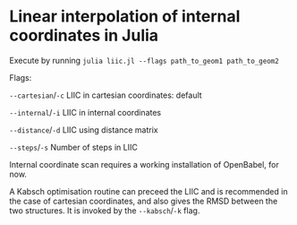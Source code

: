 # Linear interpolation of internal coordinates in Julia
Execute by running `julia liic.jl --flags path_to_geom1 path_to_geom2`

Flags:

`--cartesian`/`-c` LIIC in cartesian coordinates: default

`--internal`/`-i` LIIC in internal coordinates

`--distance`/`-d` LIIC using distance matrix

`--steps`/`-s` Number of steps in LIIC

Internal coordinate scan requires a working installation of OpenBabel, for now.

A Kabsch optimisation routine can preceed the LIIC and is recommended in the case of cartesian coordinates, and also gives the RMSD between the two structures.
It is invoked by the `--kabsch`/`-k` flag.


